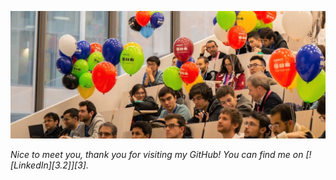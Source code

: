 ![Header](3.jpg)

*Nice to meet you, thank you for visiting my GitHub!*
*You can find me on [![LinkedIn][3.2]][3].*


[2.2]: https://raw.githubusercontent.com/MartinHeinz/MartinHeinz/master/linkedin-3-16.png (LinkedIn icon without padding)


[2]: https://www.linkedin.com/in/alisia-maria-lupidi/
